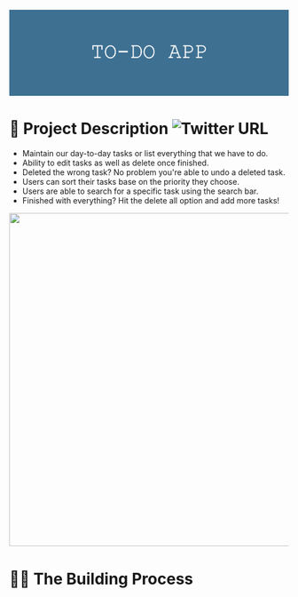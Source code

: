 ![](https://github.com/196Sebastian/to-do-app/blob/main/TO-DO_APP.png) 

# 🌟 Project Description ![Twitter URL](https://img.shields.io/twitter/url?style=social&url=https%3A%2F%2Ftwitter.com%2F196Sebastian)
- Maintain our day-to-day tasks or list everything that we have to do.
- Ability to edit tasks as well as delete once finished. 
- Deleted the wrong task? No problem you're able to undo a deleted task.
- Users can sort their tasks base on the priority they choose.
- Users are able to search for a specific task using the search bar. 
- Finished with everything? Hit the delete all option and add more tasks!

<img src="https://user-images.githubusercontent.com/87108242/153094001-84b5efb8-e9bc-4910-9b0c-cac19bfd3796.png" width="600" height="600">




# 👨‍💻 The Building Process




